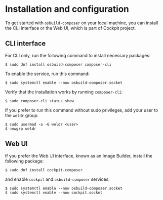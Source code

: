 # Installation and configuration

To get started with `osbuild-composer` on your local machine, you can install the CLI interface or the Web UI, which is part of Cockpit project. 

## CLI interface

For CLI only, run the following command to install necessary packages:

```
$ sudo dnf install osbuild-composer composer-cli
```

To enable the service, run this command:

```
$ sudo systemctl enable --now osbuild-composer.socket
```

Verify that the installation works by running `composer-cli`:

```
$ sudo composer-cli status show
```

If you prefer to run this command without sudo privileges, add your user to the `weldr` group:

```
$ sudo usermod -a -G weldr <user>
$ newgrp weldr
```

## Web UI

If you prefer the Web UI interface, known as an Image Builder, install the following package:

```
$ sudo dnf install cockpit-composer
```

and enable `cockpit` and `osbuild-composer` services:

```
$ sudo systemctl enable --now osbuild-composer.socket
$ sudo systemctl enable --now cockpit.socket
```


